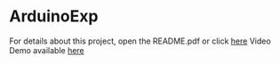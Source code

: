 # ArduinoExp
For details about this project, open the README.pdf or click [here](https://github.com/fxnolimit/ArduinoExp/blob/master/README.pdf)
Video Demo available [here](https://www.youtube.com/watch?v=uVqHkZvlQio)
